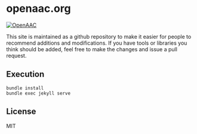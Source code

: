 # openaac.org
[![OpenAAC](https://www.openaac.org/images//OpenAAC-advocate-blue.svg)](https://www.openaac.org/advocates.html)

This site is maintained as a github repository to make it easier for people to recommend 
additions and modifications. If you have tools or libraries you think should be added,
feel free to make the changes and issue a pull request.

## Execution

```
bundle install
bundle exec jekyll serve
```

## License

MIT
